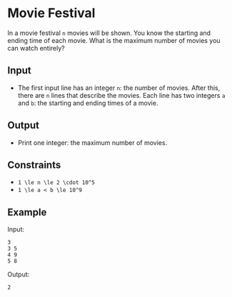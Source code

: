 # Movie Festival 

In a movie festival ```n``` movies will be shown. You know the starting and ending time of each movie. What is the maximum number of movies you can watch entirely?
## Input
- The first input line has an integer ```n```: the number of movies.
After this, there are ```n``` lines that describe the movies. Each line has two integers ```a``` and ```b```: the starting and ending times of a movie.
## Output
- Print one integer: the maximum number of movies.
## Constraints

- ```1 \le n \le 2 \cdot 10^5```
- ```1 \le a < b \le 10^9```

## Example
Input:
```
3
3 5
4 9
5 8
```

Output:
```
2
```
